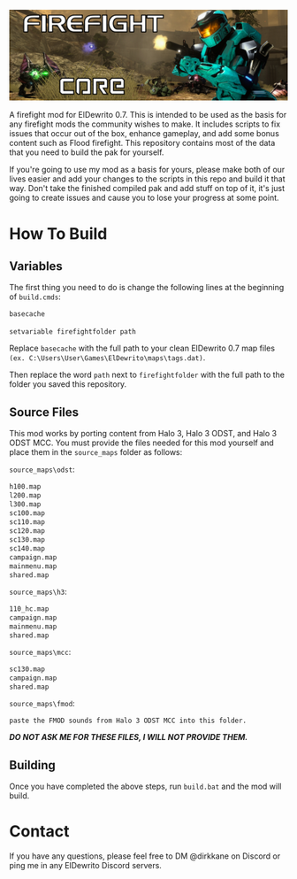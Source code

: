 ![cover photo](https://github.com/dirkkane/Firefight-Core/blob/dev/assets/preview.png?raw=true)

A firefight mod for ElDewrito 0.7. This is intended to be used as the basis for any firefight mods the community wishes to make. It includes scripts to fix issues that occur out of the box, enhance gameplay, and add some bonus content such as Flood firefight. This repository contains most of the data that you need to build the pak for yourself.

If you're going to use my mod as a basis for yours, please make both of our lives easier and add your changes to the scripts in this repo and build it that way. Don't take the finished compiled pak and add stuff on top of it, it's just going to create issues and cause you to lose your progress at some point.

# How To Build
## Variables
The first thing you need to do is change the following lines at the beginning of `build.cmds`:

```
basecache

setvariable firefightfolder path
```

Replace `basecache` with the full path to your clean ElDewrito 0.7 map files 
`(ex. C:\Users\User\Games\ElDewrito\maps\tags.dat)`.

Then replace the word `path` next to `firefightfolder` with the full path to the folder you saved this repository.

## Source Files
This mod works by porting content from Halo 3, Halo 3 ODST, and Halo 3 ODST MCC. You must provide the files needed for this mod yourself and place them in the `source_maps` folder as follows:

`source_maps\odst`:
```
h100.map
l200.map
l300.map
sc100.map
sc110.map
sc120.map
sc130.map
sc140.map
campaign.map
mainmenu.map
shared.map
```

`source_maps\h3`:
```
110_hc.map
campaign.map
mainmenu.map
shared.map
```

`source_maps\mcc`:
```
sc130.map
campaign.map
shared.map
```

`source_maps\fmod`:
```
paste the FMOD sounds from Halo 3 ODST MCC into this folder.
```

***DO NOT ASK ME FOR THESE FILES, I WILL NOT PROVIDE THEM.***

## Building
Once you have completed the above steps, run `build.bat` and the mod will build.

# Contact
If you have any questions, please feel free to DM @dirkkane on Discord or ping me in any ElDewrito Discord servers.